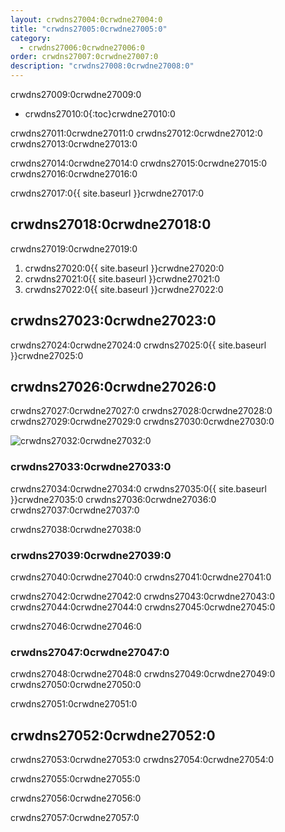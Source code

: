 ```yaml
---
layout: crwdns27004:0crwdne27004:0
title: "crwdns27005:0crwdne27005:0"
category:
  - crwdns27006:0crwdne27006:0
order: crwdns27007:0crwdne27007:0
description: "crwdns27008:0crwdne27008:0"
---
```

crwdns27009:0crwdne27009:0

* crwdns27010:0{:toc}crwdne27010:0

crwdns27011:0crwdne27011:0 crwdns27012:0crwdne27012:0 crwdns27013:0crwdne27013:0

crwdns27014:0crwdne27014:0 crwdns27015:0crwdne27015:0 crwdns27016:0crwdne27016:0

crwdns27017:0{{ site.baseurl }}crwdne27017:0

## crwdns27018:0crwdne27018:0

crwdns27019:0crwdne27019:0

1. crwdns27020:0{{ site.baseurl }}crwdne27020:0
2. crwdns27021:0{{ site.baseurl }}crwdne27021:0
3. crwdns27022:0{{ site.baseurl }}crwdne27022:0

## crwdns27023:0crwdne27023:0

crwdns27024:0crwdne27024:0 crwdns27025:0{{ site.baseurl }}crwdne27025:0

## crwdns27026:0crwdne27026:0

crwdns27027:0crwdne27027:0 crwdns27028:0crwdne27028:0 crwdns27029:0crwdne27029:0 crwdns27030:0crwdne27030:0

![crwdns27032:0crwdne27032:0](crwdns27031:0{{site.baseurl}}crwdne27031:0)

### crwdns27033:0crwdne27033:0

crwdns27034:0crwdne27034:0 crwdns27035:0{{ site.baseurl }}crwdne27035:0 crwdns27036:0crwdne27036:0 crwdns27037:0crwdne27037:0

crwdns27038:0crwdne27038:0

### crwdns27039:0crwdne27039:0

crwdns27040:0crwdne27040:0 crwdns27041:0crwdne27041:0

crwdns27042:0crwdne27042:0 crwdns27043:0crwdne27043:0 crwdns27044:0crwdne27044:0 crwdns27045:0crwdne27045:0

crwdns27046:0crwdne27046:0

### crwdns27047:0crwdne27047:0

crwdns27048:0crwdne27048:0 crwdns27049:0crwdne27049:0 crwdns27050:0crwdne27050:0

crwdns27051:0crwdne27051:0

## crwdns27052:0crwdne27052:0

crwdns27053:0crwdne27053:0 crwdns27054:0crwdne27054:0

crwdns27055:0crwdne27055:0

crwdns27056:0crwdne27056:0

crwdns27057:0crwdne27057:0